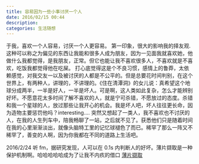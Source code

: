 ```yaml
---
title: 容易因为一些小事讨厌一个人
date: 2016/02/15 00:44
description:
categories: 生活随想
---
```


于我，喜欢一个人容易，讨厌一个人更容易。 第一印象，很大的影响我的择友观.
这种可以称之为偏见的东西让我能和很多人成为朋友，因为一见面我就喜欢她，他做什么我都觉得，是我朋友，正常。但它也能让我不喜欢很多人，不喜欢就是不喜欢，吃饭我都觉得他在吃屎。
打心底觉得这是个不良习惯，感情上的鲁莽，太依赖感觉，对我交友一以及被讨厌的人都是不公平的。但是总要花时间判别，在这个世界上，有两种人，讲理的，不讲理的。《住在清潭洞》的女儿说：真希望这个地球分成两半，一半是好人，一半是坏人。可是啊，这人类如此复杂，怎么才能辨别好坏。不愿意花太多时间了解不喜欢的人，就是宁可杀错，不愿放过的态度。杀错和我一个星球的人，放过那些让我开心的机会。我是坏人吧，坏人往往更长命，因为造物主要惩罚他吗？interesting....
突然又想起了一类人，我不喜欢也不讨厌的人，在我的人生列车中，陪我畅聊了一站，之后就不见了。获悉他们只是随着时间在我的心里渐渐淡出，就像头脑特工里的记忆球褪色了而已。稀罕了那么一阵又不稀罕了，善变的人啊，因为你我都在不同的道路上生活吧。

2016/2/24
听 fm，据研究发现，人可以在 0.1s 内判断人的好坏。薄片撷取是一种保护机制啊。哈哈哈哈哈成为了让我不内疚的借口
[薄片撷取](https://www.zhihu.com/question/24330721/answer/28108779)
